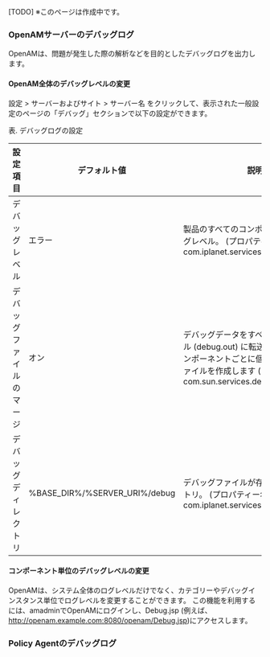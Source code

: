 [TODO] ※このページは作成中です。

### OpenAMサーバーのデバッグログ

OpenAMは、問題が発生した際の解析などを目的としたデバッグログを出力します。

#### OpenAM全体のデバッグレベルの変更 

設定 > サーバーおよびサイト > サーバー名 をクリックして、表示された一般設定のページの「デバッグ」セクションで以下の設定ができます。

表. デバッグログの設定

|設定項目|デフォルト値|説明|
|---|---|---|
|デバッグレベル|エラー|製品のすべてのコンポーネントのデバッグレベル。  (プロパティー名: com.iplanet.services.debug.level)|
|デバッグファイルのマージ|オン|デバッグデータをすべて 1 つのファイル (debug.out) に転送します。オフ: コンポーネントごとに個別のデバッグファイルを作成します  (プロパティー名: com.sun.services.debug.mergeall)|	
|デバッグディレクトリ|%BASE_DIR%/%SERVER_URI%/debug|デバッグファイルが存在するディレクトリ。  (プロパティー名: com.iplanet.services.debug.directory)|	

#### コンポーネント単位のデバッグレベルの変更 

OpenAMは、システム全体のログレベルだけでなく、カテゴリーやデバッグインスタンス単位でログレベルを変更することができます。
この機能を利用するには、amadminでOpenAMにログインし、Debug.jsp (例えば、http://openam.example.com:8080/openam/Debug.jsp)にアクセスします。

### Policy Agentのデバッグログ
